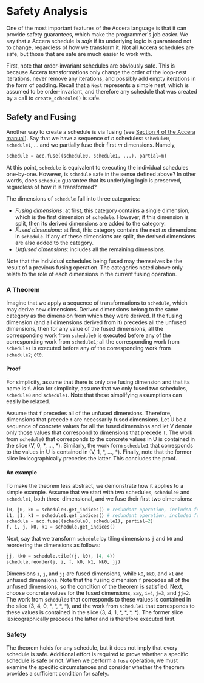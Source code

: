[//]: # (Project: Accera)
[//]: # (Version: 1.2.0)

# Safety Analysis

One of the most important features of the Accera language is that it can provide safety guarantees, which make the programmer's job easier. We say that a Accera schedule is *safe* if its underlying logic is guaranteed not to change, regardless of how we transform it. Not all Accera schedules are safe, but those that are safe are much easier to work with.

First, note that order-invariant schedules are obviously safe. This is because Accera transformations only change the order of the loop-nest iterations, never remove any iterations, and possibly add empty iterations in the form of padding. Recall that a `Nest` represents a simple nest, which is assumed to be order-invariant, and therefore any schedule that was created by a call to `create_schedule()` is safe.

## Safety and Fusing
Another way to create a schedule is via fusing (see [Section 4 of the Accera manual](../Manual/04%20Fusing.md)). Say that we have a sequence of *n* schedules: `schedule0`, `schedule1`, ... and we partially fuse their first *m* dimensions. Namely,
```python
schedule = acc.fuse((schedule0, schedule1, ...), partial=m)
```
At this point, `schedule` is equivalent to executing the individual schedules one-by-one. However, is `schedule` safe in the sense defined above? In other words, does `schedule` guarantee that its underlying logic is preserved, regardless of how it is transformed?

The dimensions of `schedule` fall into three categories:
* *Fusing dimensions*: at first, this category contains a single dimension, which is the first dimension of `schedule`. However, if this dimension is split, then its derived dimensions are added to the category.
* *Fused dimensions*: at first, this category contains the next *m* dimensions in `schedule`. If any of these dimensions are split, the derived dimensions are also added to the category.
* *Unfused dimensions*: includes all the remaining dimensions.

Note that the individual schedules being fused may themselves be the result of a previous fusing operation. The categories noted above only relate to the role of each dimensions in the current fusing operation.

### A Theorem
Imagine that we apply a sequence of transformations to `schedule`, which may derive new dimensions. Derived dimensions belong to the same category as the dimension from which they were derived. If the fusing dimension (and all dimensions derived from it) precedes all the unfused dimensions, then for any value of the fused dimensions, all the corresponding work from `schedule0` is executed before any of the corresponding work from `schedule1`; all the corresponding work from `schedule1` is executed before any of the corresponding work from `schedule2`; etc.

#### Proof
For simplicity, assume that there is only one fusing dimension and that its name is `f`. Also for simplicity, assume that we only fused two schedules, `schedule0` and `schedule1`. Note that these simplifying assumptions can easily be relaxed.

Assume that `f` precedes all of the unfused dimensions. Therefore, dimensions that precede `f` are necessarily fused dimensions. Let U be a sequence of concrete values for all the fused dimensions and let V denote only those values that correspond to dimensions that precede `f`. The work from `schedule0` that corresponds to the concrete values in U is contained in the slice (V, 0, \*, ..., \*). Similarly, the work form `schedule1` that corresponds to the values in U is contained in (V, 1, \*, ..., \*). Finally, note that the former slice lexicographically precedes the latter. This concludes the proof.

#### An example
To make the theorem less abstract, we demonstrate how it applies to a simple example. Assume that we start with two schedules, `schedule0` and `schedule1`, both three-dimensional, and we fuse their first two dimensions:
```python
i0, j0, k0 = schedule0.get_indices() # redundant operation, included for clarity
i1, j1, k1 = schedule1.get_indices() # redundant operation, included for clarity
schedule = acc.fuse((schedule0, schedule1), partial=2)
f, i, j, k0, k1 = schedule.get_indices()
```
Next, say that we transform `schedule` by tiling dimensions `j` and `k0` and reordering the dimensions as follows:
```python
jj, kk0 = schedule.tile((j, k0), (4, 4))
schedule.reorder(j, i, f, k0, k1, kk0, jj)
```
Dimensions `i`, `j`, and `jj` are fused dimensions, while `k0`, `kk0`, and `k1` are unfused dimensions. Note that the fusing dimension `f` precedes all of the unfused dimensions, so the condition of the theorem is satisfied. Next, choose concrete values for the fused dimensions, say, `i=4`, `j=3`, and `jj=2`. The work from `schedule0` that corresponds to these values is contained in the slice (3, 4, 0, *, *, *, *), and the work from `schedule1` that corresponds to these values is contained in the slice (3, 4, 1, *, *, *, *). The former slice lexicographically precedes the latter and is therefore executed first.

### Safety
The theorem holds for any schedule, but it does not imply that every schedule is safe. Additional effort is required to prove whether a specific schedule is safe or not. When we perform a `fuse` operation, we must examine the specific circumstances and consider whether the theorem provides a sufficient condition for safety.


<div style="page-break-after: always;"></div>
